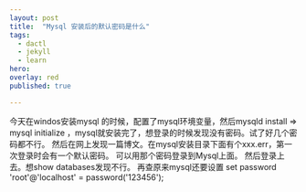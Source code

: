 ```yaml
---
layout: post
title:  "Mysql 安装后的默认密码是什么"
tags:
  - dactl
  - jekyll
  - learn
hero: 
overlay: red
published: true

---
```

今天在windos安装mysql 的时候，配置了mysql环境变量，然后mysqld install => mysql initialize ，mysql就安装完了，想登录的时候发现没有密码。试了好几个密码都不行。
然后在网上发现一篇博文。在mysql安装目录下面有个xxx.err，第一次登录时会有一个默认密码。
可以用那个密码登录到Mysql上面。
然后登录上去。想show databases发现不行。
再查原来mysql还要设置
set password  'root'@'localhost' = password('123456');
